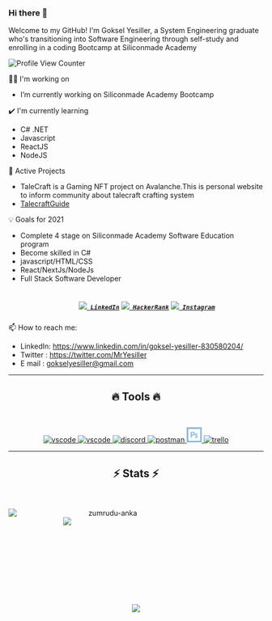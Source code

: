 ### Hi there 👋


Welcome to my GitHub! I'm Goksel Yesiller, a System Engineering graduate who's transitioning into Software Engineering through self-study and enrolling in a coding Bootcamp at Siliconmade Academy

![Profile View Counter](https://komarev.com/ghpvc/?username=mryesiller)

👩‍💻 I'm working on

- I’m currently working on Siliconmade Academy Bootcamp

✔️ I'm currently learning

-  C# .NET
-  Javascript
-  ReactJS
-  NodeJS

:open_file_folder: Active Projects

- TaleCraft is a Gaming NFT project on Avalanche.This is personal website to inform community about talecraft crafting system
- [TalecraftGuide](https://www.talecraft.guide)

 💡 Goals for 2021
 
 - Complete 4 stage on Siliconmade Academy Software Education program
 - Become skilled in C#
 - javascript/HTML/CSS
 - React/NextJs/NodeJs
 - Full Stack Software Developer
 
 <h5 align="center">
    <code>
      <a href="https://www.linkedin.com/in/goksel-yesiller-830580204/" target="_blank" title="LinkedIn Profile"><img width="22" src="https://image.pngaaa.com/708/1947708-middle.png"> LinkedIn</a></code>
    <code><a href="https://www.hackerrank.com/gokselyesiller" title="HackerRank Profile"><img width="22" src="https://raw.githubusercontent.com/ramazansancar/ramazansancar/main/images/hackerrank.png"> HackerRank</a></code>    
    <code><a href="https://www.instagram.com/gokselyesiller/" title="Instagram Profile"><img width="22" src="https://raw.githubusercontent.com/ramazansancar/ramazansancar/main/images/instagram.svg"> Instagram</a></code>
  </h5>
 
📫 How to reach me:

- LinkedIn: https://www.linkedin.com/in/goksel-yesiller-830580204/
- Twitter : https://twitter.com/MrYesiller
- E mail  : gokselyesiller@gmail.com

<hr>
<h2 align="center">🔥  Tools   🔥</h2>
<br>
<p align="center">
<a href="https://code.visualstudio.com/" target="_blank"> <img src="https://upload.wikimedia.org/wikipedia/commons/thumb/9/9a/Visual_Studio_Code_1.35_icon.svg/1024px-Visual_Studio_Code_1.35_icon.svg.png" alt="vscode" width="30" height="30"/> </a>
<a href="https://visualstudio.microsoft.com/tr/" target="_blank"> <img src="https://www.pikpng.com/pngl/m/216-2164742_visual-studio-2013-logo-visual-studio-logo-png.png" alt="vscode" width="30" height="30"/> </a>
<a href="https://discord.com/" target="_blank"> <img src="https://cdn4.iconfinder.com/data/icons/logos-and-brands/512/91_Discord_logo_logos-512.png" alt="discord" width="30" height="30"/> </a>
<a href="https://postman.com" target="_blank"> <img src="https://www.vectorlogo.zone/logos/getpostman/getpostman-icon.svg" alt="postman" width="30" height="30"/> </a>
<a href="https://www.photoshop.com/en" target="_blank"> <img src="https://raw.githubusercontent.com/devicons/devicon/master/icons/photoshop/photoshop-line.svg" alt="photoshop" width="30" height="30"/> </a>
<a href="https://trello.com/en" target="_blank"> <img src="https://cdn.iconscout.com/icon/free/png-512/trello-6-569395.png" alt="trello" width="30" height="30"/> </a>
</p>
<hr>


<h2 align="center">⚡ Stats ⚡</h2>
  <br>
  <p align=center>
    <div align=center>
      <a href="https://github.com/denvercoder1/github-readme-streak-stats" title="Go to Source">
        <img align="left" width=396 src="https://github-readme-streak-stats.herokuapp.com/?user=mryesiller&theme=react&border=61dafb&hide_border=true" alt="zumrudu-anka" />
      </a>
      <a href="https://github.com/anuraghazra/github-readme-stats" title="Go to Source">
        <img align="right" width=396 src="https://github-readme-stats.vercel.app/api?username=mryesiller&show_icons=true&theme=react&border_color=61dafb&hide_border=true" />
      </a>
    </div>
    <br><br><br><br><br><br><br><br><br><br><br>
<div align=center>
      <a href="https://github.com/anuraghazra/github-readme-stats">
        <img width=325 align="center" src="https://github-readme-stats.vercel.app/api/top-langs/?username=mryesiller&hide=c%23,powershell,Mathematica,Ruby,Objective-C,Objective-C%2b%2b,Cuda&title_color=61dafb&text_color=ffffff&icon_color=61dafb&bg_color=20232a&langs_count=8&layout=compact&border_color=61dafb&hide_border=true" />
      </a>
    </div>    
